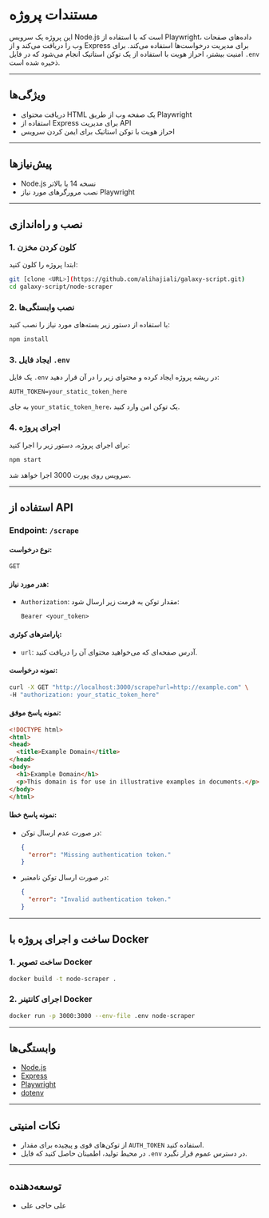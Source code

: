 # مستندات پروژه

این پروژه یک سرویس Node.js است که با استفاده از Playwright، داده‌های صفحات وب را دریافت می‌کند و از Express برای مدیریت درخواست‌ها استفاده می‌کند. برای امنیت بیشتر، احراز هویت با استفاده از یک توکن استاتیک انجام می‌شود که در فایل `.env` ذخیره شده است.

---

## ویژگی‌ها

- دریافت محتوای HTML یک صفحه وب از طریق Playwright
- استفاده از Express برای مدیریت API
- احراز هویت با توکن استاتیک برای ایمن کردن سرویس

---

## پیش‌نیازها

- Node.js نسخه 14 یا بالاتر
- نصب مرورگرهای مورد نیاز Playwright

---

## نصب و راه‌اندازی

### 1. کلون کردن مخزن

ابتدا پروژه را کلون کنید:

```bash
git [clone <URL>](https://github.com/alihajiali/galaxy-script.git)
cd galaxy-script/node-scraper
```

### 2. نصب وابستگی‌ها

با استفاده از دستور زیر بسته‌های مورد نیاز را نصب کنید:

```bash
npm install
```

### 3. ایجاد فایل `.env`

یک فایل `.env` در ریشه پروژه ایجاد کرده و محتوای زیر را در آن قرار دهید:

```env
AUTH_TOKEN=your_static_token_here
```

به جای `your_static_token_here`، یک توکن امن وارد کنید.

### 4. اجرای پروژه

برای اجرای پروژه، دستور زیر را اجرا کنید:

```bash
npm start
```

سرویس روی پورت 3000 اجرا خواهد شد.

---

## استفاده از API

### Endpoint: `/scrape`

#### نوع درخواست:

`GET`

#### هدر مورد نیاز:

- `Authorization`: مقدار توکن به فرمت زیر ارسال شود:
  ```
  Bearer <your_token>
  ```

#### پارامترهای کوئری:

- `url`: آدرس صفحه‌ای که می‌خواهید محتوای آن را دریافت کنید.

#### نمونه درخواست:

```bash
curl -X GET "http://localhost:3000/scrape?url=http://example.com" \
-H "authorization: your_static_token_here"
```

#### نمونه پاسخ موفق:

```html
<!DOCTYPE html>
<html>
<head>
  <title>Example Domain</title>
</head>
<body>
  <h1>Example Domain</h1>
  <p>This domain is for use in illustrative examples in documents.</p>
</body>
</html>
```

#### نمونه پاسخ خطا:

- در صورت عدم ارسال توکن:

  ```json
  {
    "error": "Missing authentication token."
  }
  ```
- در صورت ارسال توکن نامعتبر:

  ```json
  {
    "error": "Invalid authentication token."
  }
  ```

---

## ساخت و اجرای پروژه با Docker

### 1. ساخت تصویر Docker

```bash
docker build -t node-scraper .
```

### 2. اجرای کانتینر Docker

```bash
docker run -p 3000:3000 --env-file .env node-scraper
```

---

## وابستگی‌ها

- [Node.js](https://nodejs.org/)
- [Express](https://expressjs.com/)
- [Playwright](https://playwright.dev/)
- [dotenv](https://github.com/motdotla/dotenv)

---

## نکات امنیتی

- از توکن‌های قوی و پیچیده برای مقدار `AUTH_TOKEN` استفاده کنید.
- در محیط تولید، اطمینان حاصل کنید که فایل `.env` در دسترس عموم قرار نگیرد.

---

## توسعه‌دهنده

- علی حاجی علی
